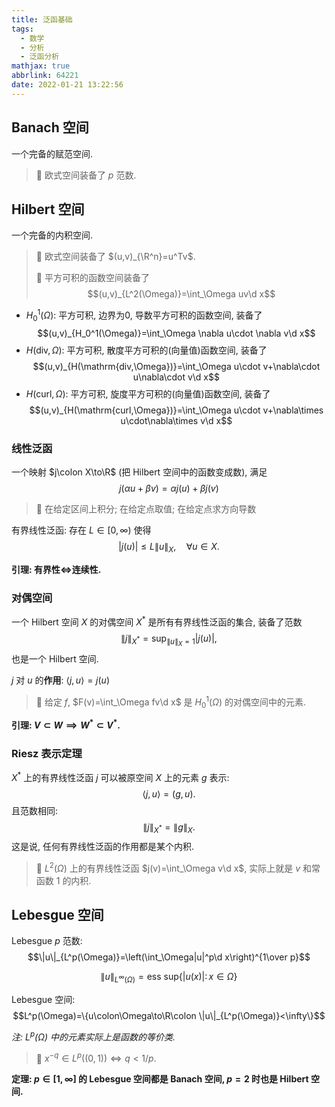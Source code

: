 ```yaml
---
title: 泛函基础
tags:
  - 数学
  - 分析
  - 泛函分析
mathjax: true
abbrlink: 64221
date: 2022-01-21 13:22:56
---
```

## Banach 空间
一个完备的赋范空间.

> 🌰 欧式空间装备了 $p$ 范数.

<!--more-->

## Hilbert 空间
一个完备的内积空间.

> 🌰 欧式空间装备了 $(u,v)_{\R^n}=u^Tv$.
> 
> 🌰 平方可积的函数空间装备了$$(u,v)_{L^2(\Omega)}=\int_\Omega uv\d x$$

- $H_0^1(\Omega)$: 平方可积, 边界为0, 导数平方可积的函数空间, 装备了 $$(u,v)_{H_0^1(\Omega)}=\int_\Omega \nabla u\cdot \nabla v\d x$$
- $H(\mathrm{div}, \Omega)$: 平方可积, 散度平方可积的(向量值)函数空间, 装备了 $$(u,v)_{H(\mathrm{div,\Omega})}=\int_\Omega u\cdot v+\nabla\cdot u\nabla\cdot v\d x$$
- $H(\mathrm{curl}, \Omega)$: 平方可积, 旋度平方可积的(向量值)函数空间, 装备了 $$(u,v)_{H(\mathrm{curl,\Omega})}=\int_\Omega u\cdot v+\nabla\times u\cdot\nabla\times v\d x$$

### 线性泛函
一个映射 $j\colon X\to\R$ (把 Hilbert 空间中的函数变成数), 满足 $$j(\alpha u+\beta v)=\alpha j(u)+\beta j(v)$$

> 🌰 在给定区间上积分; 在给定点取值; 在给定点求方向导数

有界线性泛函: 存在 $L\in[0,\infty)$ 使得 $$|j(u)|\leq L\|u\|_X,\quad\forall u\in X.$$

**引理: 有界性$\iff$连续性.**

### 对偶空间
一个 Hilbert 空间 $X$ 的对偶空间 $X^*$ 是所有有界线性泛函的集合, 装备了范数$$\|j\|_{X^*}=\sup_{\|u\|_X=1}|j(u)|,$$ 也是一个 Hilbert 空间.

$j$ 对 $u$ 的**作用**: $\langle j,u\rangle=j(u)$

> 🌰 给定 $f$, $F(v)=\int_\Omega fv\d x$ 是 $H_0^1(\Omega)$ 的对偶空间中的元素.

**引理: $V\subset W\implies W^*\subset V^*$.**

### Riesz 表示定理
$X^*$ 上的有界线性泛函 $j$ 可以被原空间 $X$ 上的元素 $g$ 表示: $$\langle j,u\rangle=(g,u).$$
且范数相同:$$\|j\|_{X^*}=\|g\|_X.$$
这是说, 任何有界线性泛函的作用都是某个内积.

> 🌰 $L^2(\Omega)$ 上的有界线性泛函 $j(v)=\int_\Omega v\d x$, 实际上就是 $v$ 和常函数 $1$ 的内积.

## Lebesgue 空间
Lebesgue $p$ 范数: $$\|u\|_{L^p(\Omega)}=\left(\int_\Omega|u|^p\d x\right)^{1\over p}$$

$$\|u\|_{L^\infty(\Omega)}=\mathrm{ess\ sup}\{|u(x)|\colon x\in\Omega\}$$

Lebesgue 空间: $$L^p(\Omega)=\{u\colon\Omega\to\R\colon \|u\|_{L^p(\Omega)}<\infty\}$$

*注: $L^p(\Omega)$ 中的元素实际上是函数的等价类.*

> 🌰 $x^{-q}\in L^p((0,1))\iff q<1/p.$

**定理: $p\in[1,\infty]$ 的 Lebesgue 空间都是 Banach 空间, $p=2$ 时也是 Hilbert 空间.**